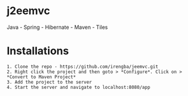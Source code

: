 # j2eemvc
Java - Spring - Hibernate - Maven - Tiles

# Installations
	1. Clone the repo - https://github.com/irengba/jeemvc.git
	2. Right click the project and then goto > *Configure*. Click on > *Convert to Maven Project*
	3. Add the project to the server
	4. Start the server and navigate to localhost:8080/app
	
	
